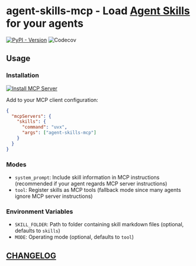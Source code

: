 # agent-skills-mcp - Load [Agent Skills](https://www.anthropic.com/engineering/equipping-agents-for-the-real-world-with-agent-skills) for your agents

[![PyPI - Version](https://img.shields.io/pypi/v/agent-skills-mcp)](https://pypi.org/project/agent-skills-mcp/)
![Codecov](https://img.shields.io/codecov/c/github/DiscreteTom/agent-skills-mcp)

## Usage

### Installation

[![Install MCP Server](https://cursor.com/deeplink/mcp-install-dark.svg)](https://cursor.com/en-US/install-mcp?name=skills&config=eyJjb21tYW5kIjoidXZ4IGFnZW50LXNraWxscy1tY3AifQ%3D%3D)

Add to your MCP client configuration:

```json
{
  "mcpServers": {
    "skills": {
      "command": "uvx",
      "args": ["agent-skills-mcp"]
    }
  }
}
```

### Modes

- `system_prompt`: Include skill information in MCP instructions (recommended if your agent regards MCP server instructions)
- `tool`: Register skills as MCP tools (fallback mode since many agents ignore MCP server instructions)

### Environment Variables

- `SKILL_FOLDER`: Path to folder containing skill markdown files (optional, defaults to `skills`)
- `MODE`: Operating mode (optional, defaults to `tool`)

## [CHANGELOG](./CHANGELOG.md)

